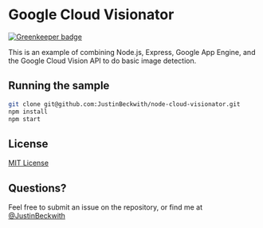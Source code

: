 # Google Cloud Visionator

[![Greenkeeper badge](https://badges.greenkeeper.io/JustinBeckwith/node-cloud-visionator.svg)](https://greenkeeper.io/)

This is an example of combining Node.js, Express, Google App Engine, and the Google Cloud Vision API to do basic image detection.  

## Running the sample

```sh
git clone git@github.com:JustinBeckwith/node-cloud-visionator.git
npm install
npm start
```

## License
[MIT License](LICENSE.md)

## Questions?
Feel free to submit an issue on the repository, or find me at [@JustinBeckwith](http://twitter.com/JustinBeckwith)
